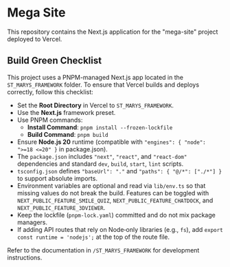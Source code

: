 # Mega Site

This repository contains the Next.js application for the "mega-site" project deployed to Vercel.

## Build Green Checklist

This project uses a PNPM-managed Next.js app located in the `ST_MARYS_FRAMEWORK` folder. To ensure that Vercel builds and deploys correctly, follow this checklist:

- Set the **Root Directory** in Vercel to `ST_MARYS_FRAMEWORK`.
- Use the **Next.js** framework preset.
- Use PNPM commands:
  - **Install Command**: `pnpm install --frozen-lockfile`
  - **Build Command**: `pnpm build`
- Ensure **Node.js 20** runtime (compatible with `"engines": { "node": ">=18 <=20" }` in package.json).
- The `package.json` includes `"next"`, `"react"`, and `"react-dom"` dependencies and standard `dev`, `build`, `start`, `lint` scripts.
- `tsconfig.json` defines `"baseUrl": "."` and `"paths": { "@/*": ["./*"] }` to support absolute imports.
- Environment variables are optional and read via `lib/env.ts` so that missing values do not break the build. Features can be toggled with `NEXT_PUBLIC_FEATURE_SMILE_QUIZ`, `NEXT_PUBLIC_FEATURE_CHATDOCK`, and `NEXT_PUBLIC_FEATURE_3DVIEWER`.
- Keep the lockfile (`pnpm-lock.yaml`) committed and do not mix package managers.
- If adding API routes that rely on Node‑only libraries (e.g., `fs`), add `export const runtime = 'nodejs';` at the top of the route file.

Refer to the documentation in `/ST_MARYS_FRAMEWORK` for development instructions.
